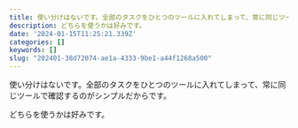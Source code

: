 ```yaml
---
title: 使い分けはないです。全部のタスクをひとつのツールに入れてしまって、常に同じツールで確認するのがシンプルだからです。
description: どちらを使うかは好みです。
date: '2024-01-15T11:25:21.339Z'
categories: []
keywords: []
slug: "202401-38d72074-ae1a-4333-9be1-a44f1268a500"
---
```

使い分けはないです。全部のタスクをひとつのツールに入れてしまって、常に同じツールで確認するのがシンプルだからです。

どちらを使うかは好みです。